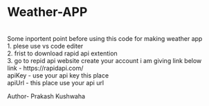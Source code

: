 # Weather-APP
<br>
Some inportent point before using this code for making weather app
<br>
1. plese use vs code editer <br>
2. frist to download rapid api extention <br>
3. go to repid api website create your account i am giving link below <br>
  link - https://rapidapi.com/   <br>
  apiKey - use your api key this place <br> 
  apiUrl -  this place use your api url <br>
  
Author- Prakash Kushwaha
